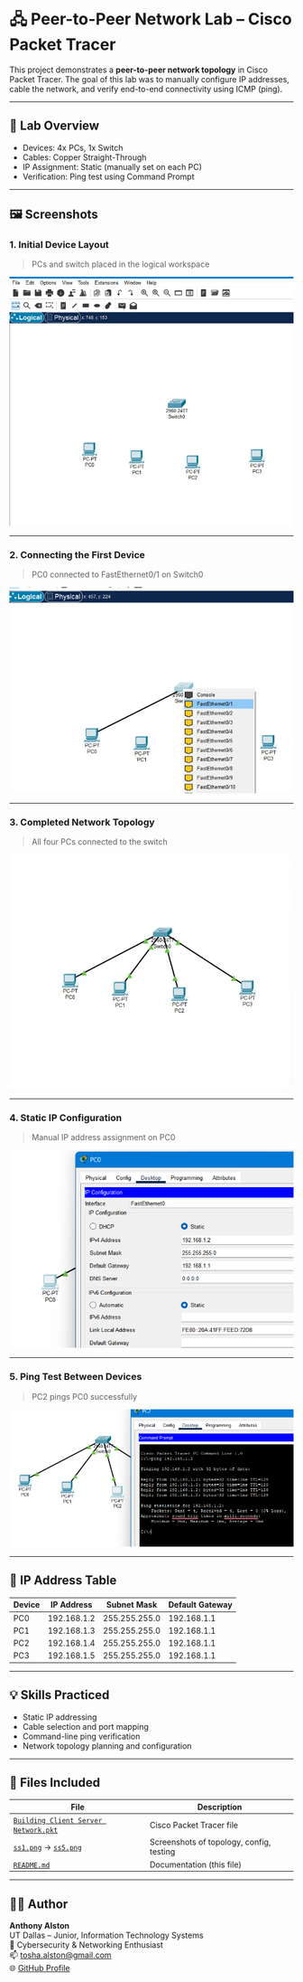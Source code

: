 # 🖧 Peer-to-Peer Network Lab – Cisco Packet Tracer

This project demonstrates a **peer-to-peer network topology** in Cisco Packet Tracer. The goal of this lab was to manually configure IP addresses, cable the network, and verify end-to-end connectivity using ICMP (ping).

---

## 🧰 Lab Overview

- Devices: 4x PCs, 1x Switch
- Cables: Copper Straight-Through
- IP Assignment: Static (manually set on each PC)
- Verification: Ping test using Command Prompt

---

## 🖼️ Screenshots

### 1. Initial Device Layout
> PCs and switch placed in the logical workspace

![Device layout](ss1.png)

---

### 2. Connecting the First Device
> PC0 connected to FastEthernet0/1 on Switch0

![First cable connection](ss2.png)

---

### 3. Completed Network Topology
> All four PCs connected to the switch

![Full topology cabled](SS3.png)

---

### 4. Static IP Configuration
> Manual IP address assignment on PC0

![IP configuration](ss4.png)

---

### 5. Ping Test Between Devices
> PC2 pings PC0 successfully

![Ping results](ss5.png)

---

## 📄 IP Address Table

| Device | IP Address     | Subnet Mask     | Default Gateway |
|--------|----------------|------------------|------------------|
| PC0    | 192.168.1.2    | 255.255.255.0    | 192.168.1.1      |
| PC1    | 192.168.1.3    | 255.255.255.0    | 192.168.1.1      |
| PC2    | 192.168.1.4    | 255.255.255.0    | 192.168.1.1      |
| PC3    | 192.168.1.5    | 255.255.255.0    | 192.168.1.1      |

---

## 💡 Skills Practiced

- Static IP addressing
- Cable selection and port mapping
- Command-line ping verification
- Network topology planning and configuration

---

## 📂 Files Included

| File | Description |
|------|-------------|
| [`Building Client Server Network.pkt`](./Building%20Client%20Server%20Network.pkt) | Cisco Packet Tracer file |
| [`ss1.png`](./ss1.png) → [`ss5.png`](./ss5.png) | Screenshots of topology, config, testing |
| [`README.md`](./README.md) | Documentation (this file) |


---

## 👨‍💻 Author

**Anthony Alston**  
UT Dallas – Junior, Information Technology Systems  
🔐 Cybersecurity & Networking Enthusiast  
📫 tosha.alston@gmail.com  
🌐 [GitHub Profile](https://github.com/AnthonyAAlston)

